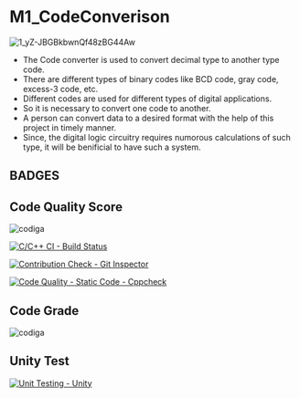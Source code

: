 # M1_CodeConverison

![1_yZ-JBGBkbwnQf48zBG44Aw](https://user-images.githubusercontent.com/101724850/161423892-6b3de4d7-1340-4ef1-8e06-4ce8a53011b6.png)

* The Code converter is used to convert decimal type to another type code. 
* There are different types of binary codes like BCD code, gray code, excess-3 code, etc. 
* Different codes are used for different types of digital applications.
* So it is necessary to convert one code to another.
* A person can convert data to a desired format with the help of this project in timely manner. 
* Since, the digital logic circuitry requires numorous calculations of such type, it will be benificial to have such a system. 


## BADGES
## Code Quality Score                                                               

 
![codiga](https://api.codiga.io/project/32555/score/svg)  


[![C/C++ CI - Build Status](https://github.com/BathrinathSSS/M1_CodeConverison/actions/workflows/c%20CI.yml/badge.svg)](https://github.com/BathrinathSSS/M1_CodeConverison/actions/workflows/c%20CI.yml)


[![Contribution Check - Git Inspector](https://github.com/BathrinathSSS/M1_CodeConverison/actions/workflows/gitinspector.yml/badge.svg)](https://github.com/BathrinathSSS/M1_CodeConverison/actions/workflows/gitinspector.yml)


[![Code Quality - Static Code - Cppcheck](https://github.com/BathrinathSSS/M1_CodeConverison/actions/workflows/cppcheck.yml/badge.svg)](https://github.com/BathrinathSSS/M1_CodeConverison/actions/workflows/cppcheck.yml)

##  Code Grade


![codiga](https://api.codiga.io/project/32555/status/svg)  


## Unity Test


[![Unit Testing - Unity](https://github.com/Madhuraaaaa/StepIn-Mini-project/actions/workflows/unity.yml/badge.svg)](https://github.com/Madhuraaaaa/StepIn-Mini-project/actions/workflows/unity.yml) 
